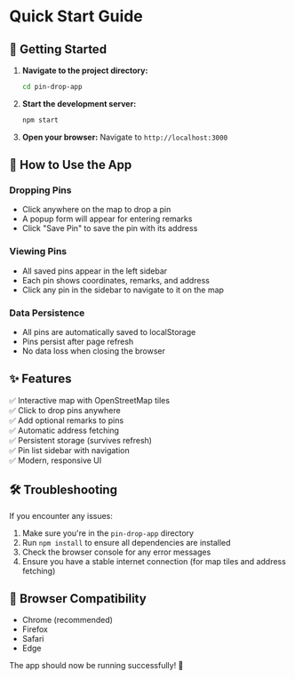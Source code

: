 # Quick Start Guide

## 🚀 Getting Started

1. **Navigate to the project directory:**
   ```bash
   cd pin-drop-app
   ```

2. **Start the development server:**
   ```bash
   npm start
   ```

3. **Open your browser:**
   Navigate to `http://localhost:3000`

## 🎯 How to Use the App

### Dropping Pins
- Click anywhere on the map to drop a pin
- A popup form will appear for entering remarks
- Click "Save Pin" to save the pin with its address

### Viewing Pins
- All saved pins appear in the left sidebar
- Each pin shows coordinates, remarks, and address
- Click any pin in the sidebar to navigate to it on the map

### Data Persistence
- All pins are automatically saved to localStorage
- Pins persist after page refresh
- No data loss when closing the browser

## ✨ Features

✅ Interactive map with OpenStreetMap tiles  
✅ Click to drop pins anywhere  
✅ Add optional remarks to pins  
✅ Automatic address fetching  
✅ Persistent storage (survives refresh)  
✅ Pin list sidebar with navigation  
✅ Modern, responsive UI  

## 🛠️ Troubleshooting

If you encounter any issues:

1. Make sure you're in the `pin-drop-app` directory
2. Run `npm install` to ensure all dependencies are installed
3. Check the browser console for any error messages
4. Ensure you have a stable internet connection (for map tiles and address fetching)

## 📱 Browser Compatibility

- Chrome (recommended)
- Firefox
- Safari
- Edge

The app should now be running successfully! 🎉 